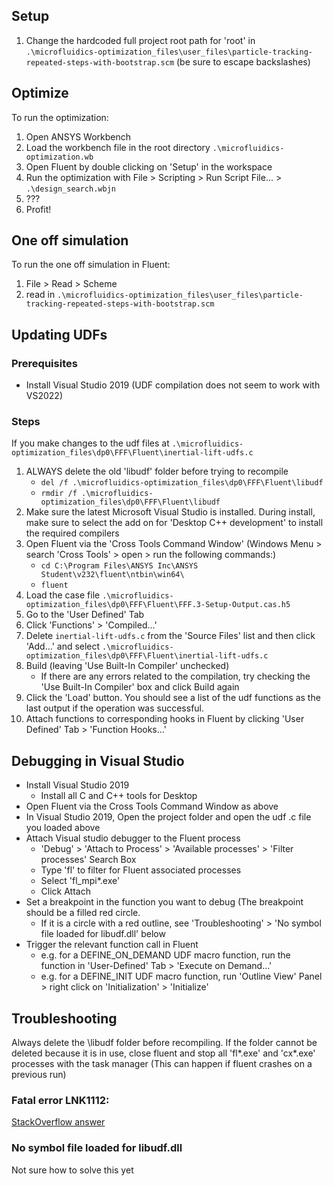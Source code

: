 ## Setup
1. Change the hardcoded full project root path for 'root' in `.\microfluidics-optimization_files\user_files\particle-tracking-repeated-steps-with-bootstrap.scm` (be sure to escape backslashes)

## Optimize
To run the optimization:
1. Open ANSYS Workbench
2. Load the workbench file in the root directory `.\microfluidics-optimization.wb`
3. Open Fluent by double clicking on 'Setup' in the workspace
3. Run the optimization with File > Scripting > Run Script File... > `.\design_search.wbjn`
4. ???
5. Profit!

## One off simulation
To run the one off simulation in Fluent:
1. File > Read > Scheme
2. read in `.\microfluidics-optimization_files\user_files\particle-tracking-repeated-steps-with-bootstrap.scm`

## Updating UDFs
### Prerequisites
- Install Visual Studio 2019 (UDF compilation does not seem to work with VS2022)

### Steps
If you make changes to the udf files at `.\microfluidics-optimization_files\dp0\FFF\Fluent\inertial-lift-udfs.c`
1. ALWAYS delete the old 'libudf' folder before trying to recompile
    - `del /f .\microfluidics-optimization_files\dp0\FFF\Fluent\libudf`
    - `rmdir /f .\microfluidics-optimization_files\dp0\FFF\Fluent\libudf`
2. Make sure the latest Microsoft Visual Studio is installed. During install, make sure to select the add on for 'Desktop C++ development' to install the required compilers
3. Open Fluent via the 'Cross Tools Command Window' (Windows Menu > search 'Cross Tools' > open > run the following commands:)
    - `cd C:\Program Files\ANSYS Inc\ANSYS Student\v232\fluent\ntbin\win64\`
    - `fluent`
4. Load the case file `.\microfluidics-optimization_files\dp0\FFF\Fluent\FFF.3-Setup-Output.cas.h5`
5. Go to the 'User Defined' Tab
6. Click 'Functions' > 'Compiled...'
7. Delete `inertial-lift-udfs.c` from the 'Source Files' list and then click 'Add...' and select `.\microfluidics-optimization_files\dp0\FFF\Fluent\inertial-lift-udfs.c`
8. Build (leaving 'Use Built-In Compiler' unchecked)
    - If there are any errors related to the compilation, try checking the 'Use Built-In Compiler' box and click Build again
9. Click the 'Load' button. You should see a list of the udf functions as the last output if the operation was successful.
10. Attach functions to corresponding hooks in Fluent by clicking 'User Defined' Tab > 'Function Hooks...'

## Debugging in Visual Studio
- Install Visual Studio 2019
    - Install all C and C++ tools for Desktop
- Open Fluent via the Cross Tools Command Window as above
- In Visual Studio 2019, Open the project folder and open the udf .c file you loaded above
- Attach Visual studio debugger to the Fluent process
    - 'Debug' > 'Attach to Process' > 'Available processes' > 'Filter processes' Search Box
    - Type 'fl' to filter for Fluent associated processes
    - Select 'fl_mpi*.exe'
    - Click Attach
- Set a breakpoint in the function you want to debug (The breakpoint should be a filled red circle.
    - If it is a circle with a red outline, see 'Troubleshooting' > 'No symbol file loaded for libudf.dll' below
- Trigger the relevant function call in Fluent
    - e.g. for a DEFINE_ON_DEMAND UDF macro function, run the function in 'User-Defined' Tab > 'Execute on Demand...'
    - e.g. for a DEFINE_INIT UDF macro function, run 'Outline View' Panel > right click on 'Initialization' > 'Initialize'

## Troubleshooting
Always delete the \libudf folder before recompiling. If the folder cannot be deleted because it is in use, close fluent and stop all 'fl*.exe' and 'cx*.exe' processes with the task manager (This can happen if fluent crashes on a previous run)
### Fatal error LNK1112:
[StackOverflow answer](https://stackoverflow.com/questions/3563756/fatal-error-lnk1112-module-machine-type-x64-conflicts-with-target-machine-typ)
### No symbol file loaded for libudf.dll
Not sure how to solve this yet
